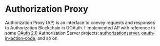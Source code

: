 # Authorization Proxy

Authorization Proxy (AP) is an interface to convey requests and responses to Authorization Blockchain in DOAuth.
I implemented AP with reference to some [OAuth 2.0](https://tools.ietf.org/html/rfc6749) Authorization Server projects: [authorizationserver](https://github.com/andifalk/authorizationserver), [oauth-in-action-code](https://github.com/oauthinaction/oauth-in-action-code), and so on.